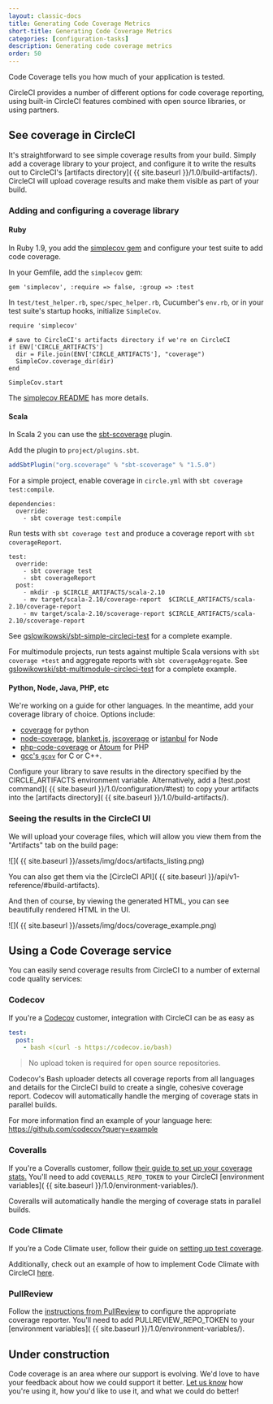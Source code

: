 ```yaml
---
layout: classic-docs
title: Generating Code Coverage Metrics
short-title: Generating Code Coverage Metrics
categories: [configuration-tasks]
description: Generating code coverage metrics
order: 50
---
```


Code Coverage tells you how much of your application is tested.

CircleCI provides a number of different options for code coverage reporting,
using built-in CircleCI features combined with open source libraries,
or using partners.

## See coverage in CircleCI

It's straightforward to see simple coverage results from your build.
Simply add a coverage library to your project, and configure it to write the results out to CircleCI's [artifacts directory]( {{ site.baseurl }}/1.0/build-artifacts/).
CircleCI will upload coverage results and make them visible as part of your build.

### Adding and configuring a coverage library

#### Ruby

In Ruby 1.9, you add the
[simplecov gem](https://github.com/colszowka/simplecov)
and configure your test suite to add code coverage.

In your Gemfile, add the `simplecov` gem:

```
gem 'simplecov', :require => false, :group => :test
```

In `test/test_helper.rb`, `spec/spec_helper.rb`,
Cucumber's `env.rb`,
or in your test suite's startup hooks, initialize `SimpleCov`.

```
require 'simplecov'

# save to CircleCI's artifacts directory if we're on CircleCI
if ENV['CIRCLE_ARTIFACTS']
  dir = File.join(ENV['CIRCLE_ARTIFACTS'], "coverage")
  SimpleCov.coverage_dir(dir)
end

SimpleCov.start
```

The [simplecov README](https://github.com/colszowka/simplecov/#getting-started) has more details.

#### Scala

In Scala 2 you can use the [sbt-scoverage](https://github.com/scoverage/sbt-scoverage) plugin.

Add the plugin to `project/plugins.sbt`.

```scala
addSbtPlugin("org.scoverage" % "sbt-scoverage" % "1.5.0")
```

For a simple project, enable coverage in `circle.yml` with `sbt coverage test:compile`.

```
dependencies:
  override:
    - sbt coverage test:compile
```

Run tests with `sbt coverage test` and produce a coverage report with `sbt coverageReport`.

```
test:
  override:
    - sbt coverage test
    - sbt coverageReport
  post:
    - mkdir -p $CIRCLE_ARTIFACTS/scala-2.10
    - mv target/scala-2.10/coverage-report  $CIRCLE_ARTIFACTS/scala-2.10/coverage-report
    - mv target/scala-2.10/scoverage-report $CIRCLE_ARTIFACTS/scala-2.10/scoverage-report
```

See [gslowikowski/sbt-simple-circleci-test](https://github.com/gslowikowski/sbt-simple-circleci-test) for a complete example.

For multimodule projects, run tests against multiple Scala versions with `sbt coverage +test` and aggregate reports with `sbt coverageAggregate`. See [gslowikowski/sbt-multimodule-circleci-test](https://github.com/gslowikowski/sbt-multimodule-circleci-test) for a complete example.

#### Python, Node, Java, PHP, etc

We're working on a guide for other languages.
In the meantime, add your coverage library of choice. Options include:

*   [coverage](https://pypi.python.org/pypi/coverage)
    for python
*   [node-coverage](https://github.com/piuccio/node-coverage),
    [blanket.js](https://github.com/alex-seville/blanket),
    [jscoverage](https://github.com/fishbar/jscoverage)
    or
    [istanbul](https://github.com/gotwarlost/istanbul)
    for Node
*   [php-code-coverage](https://github.com/sebastianbergmann/php-code-coverage)
    or
    [Atoum](https://github.com/atoum/atoum)
    for PHP
*   [gcc's `gcov`](http://gcc.gnu.org/onlinedocs/gcc/Gcov.html)
    for C or C++.

Configure your library to save results in the directory specified by the CIRCLE_ARTIFACTS environment variable.
Alternatively, add a [test.post command]( {{ site.baseurl }}/1.0/configuration/#test)
to copy your artifacts into the [artifacts directory]( {{ site.baseurl }}/1.0/build-artifacts/).

### Seeing the results in the CircleCI UI

We will upload your coverage files, which will allow you view them from the "Artifacts"
tab on the build page:

![](  {{ site.baseurl }}/assets/img/docs/artifacts_listing.png)

You can also get them via the
[CircleCI API]( {{ site.baseurl }}/api/v1-reference/#build-artifacts).

And then of course, by viewing the generated HTML,
you can see beautifully rendered HTML in the UI.

![](  {{ site.baseurl }}/assets/img/docs/coverage_example.png)

## Using a Code Coverage service

You can easily send coverage results from CircleCI to a number of external
code quality services:

### Codecov
If you're a [Codecov](https://codecov.io?src=circleci-docs) customer,
integration with CircleCI can be as easy as

```yaml
test:
  post:
    - bash <(curl -s https://codecov.io/bash)
```
> No upload token is required for open source repositories.

Codecov's Bash uploader detects all coverage reports from all
languages and details for the CircleCI build to create a single,
cohesive coverage report. Codecov will automatically handle the
merging of coverage stats in parallel builds.

For more information find an example of your language here:
<https://github.com/codecov?query=example>

### Coveralls

If you're a Coveralls customer, follow
[their guide to set up your coverage stats.](https://coveralls.io/docs)
You'll need to add `COVERALLS_REPO_TOKEN` to your CircleCI
[environment variables]( {{ site.baseurl }}/1.0/environment-variables/).

Coveralls will automatically handle the merging of coverage stats in
parallel builds.

### Code Climate

If you’re a Code Climate user, follow their guide on [setting up test coverage](https://docs.codeclimate.com/v1.0/docs/setting-up-test-coverage).

Additionally, check out an example of how to implement Code Climate with CircleCI [here](https://docs.codeclimate.com/v1.0/docs/circle-ci-test-coverage-example).

### PullReview

Follow the [instructions from PullReview](https://github.com/8thcolor/pullreview-coverage/blob/master/README.md)
to configure the appropriate coverage
reporter. You'll need to add PULLREVIEW_REPO_TOKEN to your
[environment variables]( {{ site.baseurl }}/1.0/environment-variables/).

## Under construction

Code coverage is an area where our support is evolving.
We'd love to have your feedback about how we could support it better.
[Let us know](mailto:support@circleci.com)
how you're using it, how you'd like to use it, and what we could do better!
